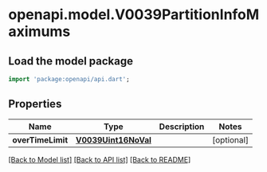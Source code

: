 # openapi.model.V0039PartitionInfoMaximums

## Load the model package
```dart
import 'package:openapi/api.dart';
```

## Properties
Name | Type | Description | Notes
------------ | ------------- | ------------- | -------------
**overTimeLimit** | [**V0039Uint16NoVal**](V0039Uint16NoVal.md) |  | [optional] 

[[Back to Model list]](../README.md#documentation-for-models) [[Back to API list]](../README.md#documentation-for-api-endpoints) [[Back to README]](../README.md)


